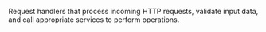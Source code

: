 Request handlers that process incoming HTTP requests, validate input data, and call appropriate services to perform operations.